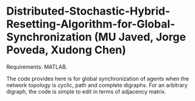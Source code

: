 # Distributed-Stochastic-Hybrid-Resetting-Algorithm-for-Global-Synchronization (MU Javed, Jorge Poveda, Xudong Chen)

Requirements: MATLAB.

The code provides here is for global synchronization of agents when the network topology is cyclic, path and complete digraphs. For an arbitrary digraph, the code is simple to edit in terms of adjacency matrix. 
